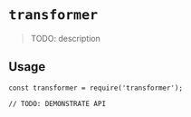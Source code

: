 # `transformer`

> TODO: description

## Usage

```
const transformer = require('transformer');

// TODO: DEMONSTRATE API
```
